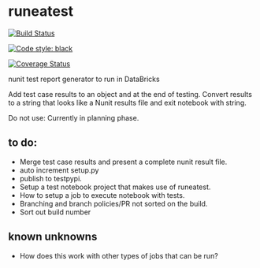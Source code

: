 # runeatest

[![Build Status](https://dev.azure.com/sabinio/sabin.io%20public/_apis/build/status/RichieBzzzt.runeatest?branchName=master)](https://dev.azure.com/sabinio/sabin.io%20public/_build/latest?definitionId=250&branchName=master)

[![Code style: black](https://img.shields.io/badge/code%20style-black-000000.svg)](https://github.com/psf/black)

[![Coverage Status](https://coveralls.io/repos/github/RichieBzzzt/runeatest/badge.svg?branch=master)](https://coveralls.io/github/RichieBzzzt/runeatest?branch=master)

nunit test report generator to run in DataBricks

Add test case results to an object and at the end of testing. 
Convert results to a string that looks like a Nunit results file and exit notebook with string.

Do not use: Currently in planning phase.

## to do:

 * Merge test case results and present a complete nunit result file.
 * auto increment setup.py
 * publish to testpypi.
 * Setup a test notebook project that makes use of runeatest.
 * How to setup a job to execute notebook with tests.
 * Branching and branch policies/PR not sorted on the build.
 * Sort out build number

## known unknowns
 * How does this work with other types of jobs that can be run?


